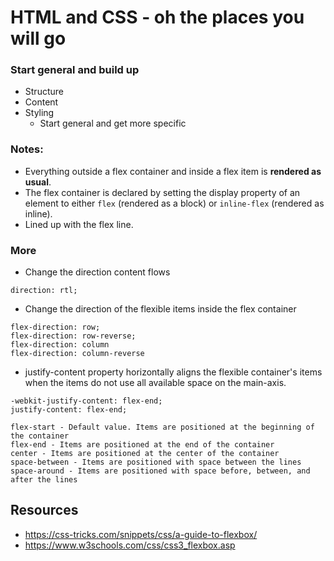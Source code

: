 # HTML and CSS - oh the places you will go

### Start general and build up
* Structure
* Content
* Styling
    * Start general and get more specific

### Notes:
* Everything outside a flex container and inside a flex item is **rendered as usual**.
* The flex container is declared by setting the display property of an element to either `flex` (rendered as a block) or `inline-flex` (rendered as inline).
* Lined up with the flex line.

### More

* Change the direction content flows
```
direction: rtl;
```

* Change the direction of the flexible items inside the flex container
```
flex-direction: row;
flex-direction: row-reverse;
flex-direction: column
flex-direction: column-reverse 
```

* justify-content property horizontally aligns the flexible container's items when the items do not use all available space on the main-axis.

```
-webkit-justify-content: flex-end;
justify-content: flex-end;

flex-start - Default value. Items are positioned at the beginning of the container
flex-end - Items are positioned at the end of the container
center - Items are positioned at the center of the container
space-between - Items are positioned with space between the lines
space-around - Items are positioned with space before, between, and after the lines
```

## Resources
* https://css-tricks.com/snippets/css/a-guide-to-flexbox/
* https://www.w3schools.com/css/css3_flexbox.asp